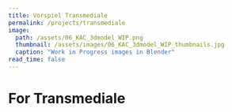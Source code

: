 ```yaml
---
title: Vorspiel Transmediale
permalink: /projects/transmediale
image: 
  path: /assets/06_KAC_3dmodel_WIP.png
  thumbnail: /assets/images/06_KAC_3dmodel_WIP_thumbnails.jpg
  caption: "Work in Progress images in Blender"
read_time: false
---
```


# For Transmediale  
